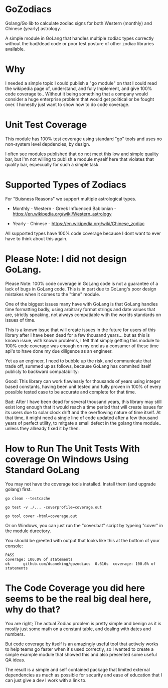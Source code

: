 # GoZodiacs

Golang/Go lib to calculate zodiac signs for both Western (monthly) and Chinese (yearly) astrology.

A simple module in GoLang that handles multiple zodiac types correctly without the bad/dead 
code or poor test posture of other zodiac libraries available.

# Why
I needed a simple topic I could publish a "go module" on that I could read the wikipedia page of, understand, and fully Implement, and give 100% code coverage to.. Without it being something that a company would consider a huge enterprise problem that would get political or be fought over. I honestly just want to show how to do code coverage.

# Unit Test Coverage
This module has 100% test coverage using standard "go" tools and uses no non-system level depdencies, by design.

I often see modules published that do not meet this low and simple quality bar, but I'm not willing to publish a module myself here that violates that quality bar, especually for such a simple task.

# Supported Types of Zodiacs
For "Buisness Reasons" we support multiple astrological types.
- Monthly - Western - Greek Influenced Bablonian - https://en.wikipedia.org/wiki/Western_astrology

- Yearly - Chinese - https://en.wikipedia.org/wiki/Chinese_zodiac

All supported types have 100% code coverage because I dont want to ever have to think about this again.

# Please Note: I did not design GoLang.

Please Note: 100% code coverage in GoLang code is not a guarantee of a lack of bugs in GoLang code. This is in part due to GoLang's poor design mistakes when it comes to the "time" module.

One of the biggest issues many have with GoLang is that GoLang handles time formatting badly, using arbitrary format strings and date values that are, strictly speaking, not always compatiable with the worlds standards on issues of time.

This is a known issue that will create issues in the future for users of this library after I have been dead for a few thousand years... but as this is known issue, with known problems, I felt that simply getting this module to 100% code coverage was enough on my end as a consumer of these time api's to have done my due diligence as an engineer.

Yet as an engineer, I need to bubble up the risk, and communicate that trade off, summed up as follows, because GoLang has commited itself publicly to backward compatability:

Good: This library can work flawlessly for thousands of years using integer based constants, having been unit tested and fully proven in 100% of every possible tested case to be accurate and complete for that time.

Bad: After I have been dead for several thousand years, this library may still exist long enough that it would reach a time period that will create issues for its users due to solar clock drift and the overflowing nature of time itself. At that time, it might need a single line of code updated after a few thousand years of perfect utility, to mitgate a small defect in the golang time module.. unless they allready fixed it by then.

# How to Run The Unit Tests With coverage On Windows Using Standard GoLang

You may not have the coverage tools installed.  Install them (and upgrade golang) first.

```
go clean --testcache

go test -v ./... -coverprofile=coverage.out

go tool cover -html=coverage.out
```

Or on Windows, you can just run the "cover.bat" script by typeing "cover" in the module durectory.

You should be greeted with output that looks like this at the bottom of your console:

```
PASS
coverage: 100.0% of statements
ok      github.com/duaneking/gozodiacs  0.616s  coverage: 100.0% of statements
```

# The Code Coverage you did here seems to be the real big deal here, why do that?
You are right; The actual Zodiac problem is pretty simple and benign as it is mostly just some math on a constant table, and dealing with dates and numbers.

But code coverage by itself is an amazingly useful tool that actively works to help teams go faster when it's used correctly, so I wanted to create a simple example module that showed this and also presented some useful QA ideas.

The result is a simple and self contained package that limited external dependencies as much as possible for security and ease of education that I can just give a dev I work with a link to.

